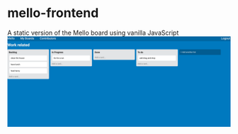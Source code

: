 # mello-frontend

A static version of the Mello board using vanilla JavaScript
<br />
<img src='/mello.png' alt="front-page">
